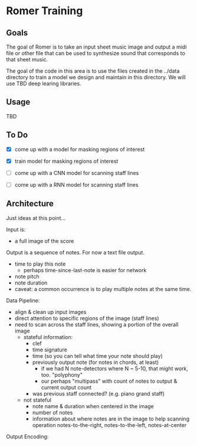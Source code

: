 # Romer Training

## Goals

The goal of Romer is to take an input sheet music image and output a midi file or other file that can be used to synthesize sound that corresponds to that sheet music.

The goal of the code in this area is to use the files created in the ../data directory to train a model we design and maintain in this directory.  We will use TBD deep learing libraries.

## Usage

TBD

## To Do

- [X] come up with a model for masking regions of interest
- [X] train model for masking regions of interest
- [ ] come up with a CNN model for scanning staff lines
- [ ] come up with a RNN model for scanning staff lines


## Architecture

Just ideas at this point...

Input is:
- a full image of the score

Output is a sequence of notes.  For now a text file output.
- time to play this note
  - perhaps time-since-last-note is easier for network
- note pitch
- note duration
- caveat: a common occurrence is to play multiple notes at the same time.

Data Pipeline:
- align & clean up input images
- direct attention to specific regions of the image (staff lines)
- need to scan across the staff lines, showing a portion of the overall image
  - stateful information:
    - clef
    - time signature
    - time (so you can tell what time your note should play)
    - previously output note (for notes in chords, at least)
      - if we had N note-detectors where N ~ 5-10, that might work, too. "polyphony"
      - our perhaps "multipass" with count of notes to output & current output count
    - was previous staff connected? (e.g. piano grand staff)
  - not stateful
    - note name & duration when centered in the image
    - number of notes
    - information about where notes are in the image to help scanning operation
      notes-to-the-right, notes-to-the-left, notes-at-center

Output Encoding:
